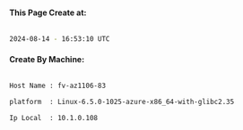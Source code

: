 
   
#### This Page Create at:

```bash

2024-08-14 - 16:53:10 UTC

```

#### Create By Machine:

```bash

Host Name : fv-az1106-83

platform  : Linux-6.5.0-1025-azure-x86_64-with-glibc2.35

Ip Local  : 10.1.0.108

```

